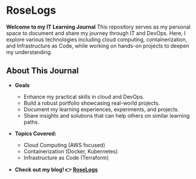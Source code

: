 
# RoseLogs

**Welcome to my IT Learning Journal**
This repository serves as my personal space to document and share my journey through IT and DevOps. Here, I explore various technologies including cloud computing, containerization, and Infrastructure as Code, while working on hands-on projects to deepen my understanding.

## About This Journal

- **Goals**
   - Enhance my practical skills in cloud and DevOps.
   - Build a robust portfolio showcasing real-world projects.
   - Document my learning experiences, experiments, and projects.
   - Share insights and solutions that can help others on similar learning paths.

- **Topics Covered:**  
  - Cloud Computing (AWS focused)  
  - Containerization (Docker, Kubernetes)  
  - Infrastructure as Code (Terraform)

- **Check out my blog! 👉 [RoseLogs](rose-jang.github.io/roselogs/)**

